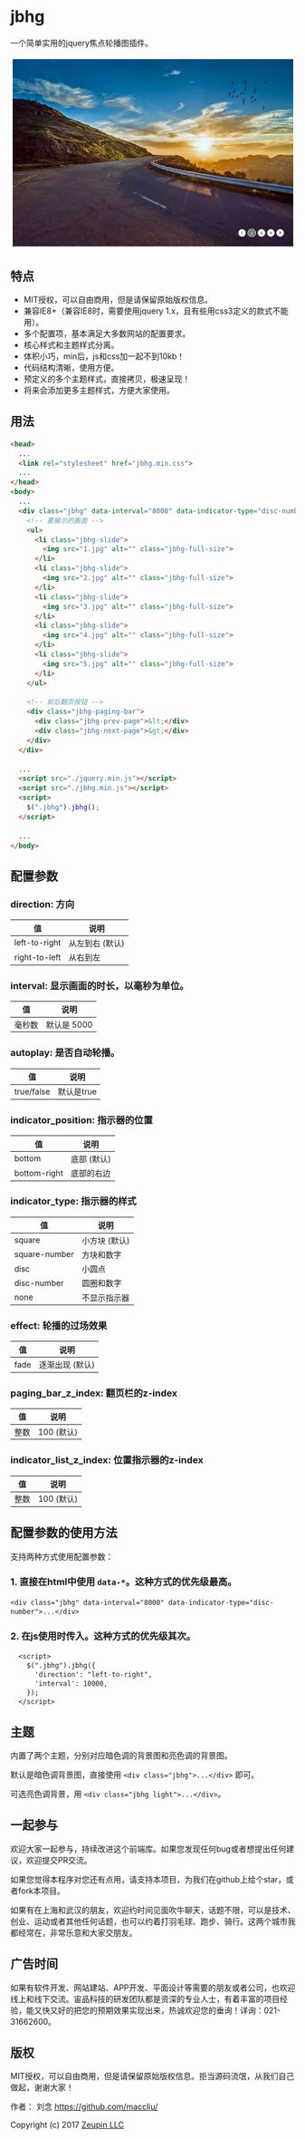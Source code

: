 # jbhg

一个简单实用的jquery焦点轮播图插件。

![演示](demo.jpg)

## 特点

* MIT授权，可以自由商用，但是请保留原始版权信息。
* 兼容IE8+（兼容IE8时，需要使用jquery 1.x，且有些用css3定义的款式不能用）。
* 多个配置项，基本满足大多数网站的配置要求。
* 核心样式和主题样式分离。
* 体积小巧，min后，js和css加一起不到10kb！
* 代码结构清晰，使用方便。
* 预定义的多个主题样式，直接拷贝，极速呈现！
* 将来会添加更多主题样式，方便大家使用。

## 用法

```html
<head>
  ...
  <link rel="stylesheet" href="jbhg.min.css">
  ...
</head>
<body>
  ...
  <div class="jbhg" data-interval="8000" data-indicator-type="disc-number">
    <!-- 要展示的画面 -->
    <ul>
      <li class="jbhg-slide">
        <img src="1.jpg" alt="" class="jbhg-full-size">
      </li>
      <li class="jbhg-slide">
        <img src="2.jpg" alt="" class="jbhg-full-size">
      </li>
      <li class="jbhg-slide">
        <img src="3.jpg" alt="" class="jbhg-full-size">
      </li>
      <li class="jbhg-slide">
        <img src="4.jpg" alt="" class="jbhg-full-size">
      </li>
      <li class="jbhg-slide">
        <img src="5.jpg" alt="" class="jbhg-full-size">
      </li>
    </ul>

    <!-- 前后翻页按钮 -->
    <div class="jbhg-paging-bar">
      <div class="jbhg-prev-page">&lt;</div>
      <div class="jbhg-next-page">&gt;</div>
    </div>
  </div>

  ...
  <script src="./jquery.min.js"></script>
  <script src="./jbhg.min.js"></script>
  <script>
    $(".jbhg").jbhg();
  </script>

  ...
</body>
```

## 配置参数

### direction:  方向

| 值 | 说明
|----|----
| left-to-right | 从左到右 (默认)
| right-to-left | 从右到左

### interval: 显示画面的时长，以毫秒为单位。

| 值 | 说明
|----|----
| 毫秒数 | 默认是 5000

### autoplay: 是否自动轮播。

| 值 | 说明
|----|----
| true/false | 默认是true

### indicator_position: 指示器的位置

| 值 | 说明
|----|----
| bottom | 底部 (默认)
| bottom-right | 底部的右边

### indicator_type: 指示器的样式

| 值 | 说明
|----|----
| square        | 小方块 (默认)
| square-number | 方块和数字
| disc          | 小圆点
| disc-number   | 圆圈和数字
| none          | 不显示指示器

### effect: 轮播的过场效果

| 值 | 说明
|----|----
| fade | 逐渐出现 (默认)

### paging_bar_z_index: 翻页栏的z-index

| 值 | 说明
|----|----
| 整数 | 100 (默认)

### indicator_list_z_index: 位置指示器的z-index

| 值 | 说明
|----|----
| 整数 | 100 (默认)



## 配置参数的使用方法

支持两种方式使用配置参数：

### 1. 直接在html中使用 `data-*`。这种方式的优先级最高。

```
<div class="jbhg" data-interval="8000" data-indicator-type="disc-number">...</div>
```

### 2. 在js使用时传入。这种方式的优先级其次。

```
  <script>
    $(".jbhg").jbhg({
      'direction': "left-to-right",
      'interval': 10000,
    });
  </script>
```

## 主题

内置了两个主题，分别对应暗色调的背景图和亮色调的背景图。

默认是暗色调背景图，直接使用 `<div class="jbhg">...</div>` 即可。

可选亮色调背景，用 `<div class="jbhg light">...</div>`。

## 一起参与

欢迎大家一起参与，持续改进这个前端库。如果您发现任何bug或者想提出任何建议，欢迎提交PR交流。

如果您觉得本程序对您还有点用，请支持本项目，为我们在github上给个star，或者fork本项目。

如果有在上海和武汉的朋友，欢迎约时间见面吹牛聊天，话题不限，可以是技术、创业、运动或者其他任何话题，也可以约着打羽毛球、跑步、骑行。这两个城市我都经常在，非常乐意和大家交朋友。

## 广告时间

如果有软件开发、网站建站、APP开发、平面设计等需要的朋友或者公司，也欢迎线上和线下交流。宙品科技的研发团队都是资深的专业人士，有着丰富的项目经验，能又快又好的把您的预期效果实现出来，热诚欢迎您的垂询！详询：021-31662600。

## 版权

MIT授权，可以自由商用，但是请保留原始版权信息。拒当源码流氓，从我们自己做起，谢谢大家！

作者： 刘念 <https://github.com/maccliu/>

Copyright (c) 2017 [Zeupin LLC](http://zeupin.com)
